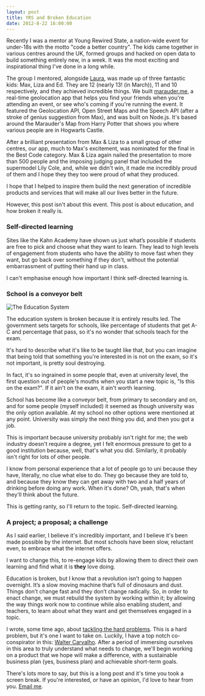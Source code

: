```yaml
---
layout: post
title: YRS and Broken Education
date: 2012-8-22 16:00:00
---
```


Recently I was a mentor at Young Rewired State, a nation-wide event for under-18s with the motto "code a better country". The kids came together in various centres around the UK, formed groups and hacked on open data to build something entirely new, in a week. It was the most exciting and inspirational thing I've done in a long while.

The group I mentored, alongside [Laura](//twitter.com/codeboom), was made up of three fantastic kids: Max, Liza and Ed. They are 12 (nearly 13! (in March)), 11 and 10 respectively, and they achieved incredible things. We built [marauder.me](//marauder.me), a real-time geolocation app that helps you find your friends when you're attending an event, or see who's coming if you're running the event. It featured the Geolocation API, Open Street Maps and the Speech API (after a stroke of genius suggestion from Max), and was built on Node.js. It's based around the Marauder's Map from Harry Potter that shows you where various people are in Hogwarts Castle.

After a brilliant presentation from Max & Liza to a small group of other centres, our app, much to Max's excitement, was nominated for the final in the Best Code category. Max & Liza again nailed the presentation to more than 500 people and the imposing judging panel that included the supermodel Lily Cole, and, while we didn't win, it made me incredibly proud of them and I hope they they too were proud of what they produced.

I hope that I helped to inspire them build the next generation of incredible products and services that will make all our lives better in the future.

However, this post isn't about this event. This post is about education, and how broken it really is.

### Self-directed learning

Sites like the Kahn Academy have shown us just what’s possible if students are free to pick and choose what they want to learn. They lead to high levels of engagement from students who have the ability to move fast when they want, but go back over something if they don't, without the potential embarrassment of putting their hand up in class.

I can't emphasise enough how important I think self-directed learning is.

### School is a conveyor belt

![The Education System](http://d24w6bsrhbeh9d.cloudfront.net/photo/5129827_700b_v1.jpg)

The education system is broken because it is entirely results led. The government sets targets for schools, like percentage of students that get A-C and percentage that pass, so it's no wonder that schools teach for the exam.

It's hard to describe what it's like to be taught like that, but you can imagine that being told that something you're interested in is not on the exam, so it's not important, is pretty soul destroying.

In fact, it's so ingrained in some people that, even at university level, the first question out of people's mouths when you start a new topic is, "Is this on the exam?". If it ain't on the exam, it ain't worth learning.

School has become like a conveyor belt, from primary to secondary and on, and for some people (myself included) it seemed as though university was the only option available. At my school no other options were mentioned at any point. University was simply the next thing you did, and then you got a job.

This is important because university probably isn't right for me; the web industry doesn't require a degree, yet I felt enormous pressure to get to a good institution because, well, that's what you did. Similarly, it probably isn't right for lots of other people.

I know from personal experience that a lot of people go to uni because they have, literally, no clue what else to do. They go because they are told to, and because they know they can get away with two and a half years of drinking before doing any work. When it's done? Oh, yeah, that's when they'll think about the future.

This is getting ranty, so I'll return to the topic. Self-directed learning.

### A project; a proposal; a challenge

As I said earlier, I believe it's incredibly important, and I believe it's been made possible by the internet. But most schools have been slow, reluctant even, to embrace what the internet offers.

I want to change this, to re-engage kids by allowing them to direct their own learning and find what it is **they** love doing. 

Education is broken, but I know that a revolution isn’t going to happen overnight. It’s a slow moving machine that’s full of dinosaurs and dust. Things don’t change fast and they don’t change radically. So, in order to enact change, we must rebuild the system by working within it; by allowing the way things work now to continue while also enabling student, and teachers, to learn about what they want and get themselves engaged in a topic.

I wrote, some time ago, about [tackling the hard problems](/2012/03/24/the-hard-stuff.html). This is a hard problem, but it's one I want to take on. Luckily, I have a top notch co-conspirator in this: [Walter Carvalho](//twitter.com/waltercfilho). After a period of immersing ourselves in this area to truly understand what needs to change, we'll begin working on a product that we hope will make a difference, with a sustainable business plan (yes, business plan) and achievable short-term goals.

There's lots more to say, but this is a long post and it's time you took a screen break. If you're interested, or have an opinion, I'd love to hear from you. [Email me](mailto:tom@phuu.net).